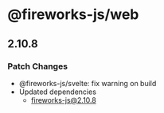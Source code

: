 # @fireworks-js/web

## 2.10.8

### Patch Changes

- @fireworks-js/svelte: fix warning on build
- Updated dependencies
  - fireworks-js@2.10.8
